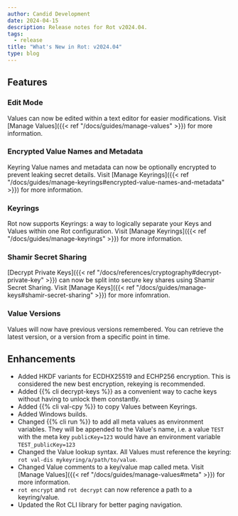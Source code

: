 ```yaml
---
author: Candid Development
date: 2024-04-15
description: Release notes for Rot v2024.04.
tags:
  - release
title: "What's New in Rot: v2024.04"
type: blog
---
```


## Features

### Edit Mode

Values can now be edited within a text editor for easier modifications.  Visit [Manage Values]({{< ref "/docs/guides/manage-values" >}}) for more information.

### Encrypted Value Names and Metadata

Keyring Value names and metadata can now be optionally encrypted to prevent leaking secret details.  Visit [Manage Keyrings]({{< ref "/docs/guides/manage-keyrings#encrypted-value-names-and-metadata" >}}) for more information.

### Keyrings

Rot now supports Keyrings: a way to logically separate your Keys and Values within one Rot configuration.  Visit [Manage Keyrings]({{< ref "/docs/guides/manage-keyrings" >}}) for more information.

### Shamir Secret Sharing

[Decrypt Private Keys]({{< ref "/docs/references/cryptography#decrypt-private-key" >}}) can now be split into secure key shares using Shamir Secret Sharing.  Visit [Manage Keys]({{< ref "/docs/guides/manage-keys#shamir-secret-sharing" >}}) for more infomration.

### Value Versions

Values will now have previous versions remembered.  You can retrieve the latest version, or a version from a specific point in time.

## Enhancements

- Added HKDF variants for ECDHX25519 and ECHP256 encryption.  This is considered the new best encryption, rekeying is recommended.
- Added {{% cli decrypt-keys %}} as a convenient way to cache keys without having to unlock them constantly.
- Added {{% cli val-cpy %}} to copy Values between Keyrings.
- Added Windows builds.
- Changed {{% cli run %}} to add all meta values as environment variables.  They will be appended to the Value's name, i.e. a value `TEST` with the meta key `publicKey=123` would have an environment variable `TEST_publicKey=123`
- Changed the Value lookup syntax.  All Values must reference the keyring: `rot val-dis mykeyring/a/path/to/value`.
- Changed Value comments to a key/value map called meta.  Visit [Manage Values]({{< ref "/docs/guides/manage-values#meta" >}}) for more information.
- `rot encrypt` and `rot decrypt` can now reference a path to a keyring/value.
- Updated the Rot CLI library for better paging navigation.
